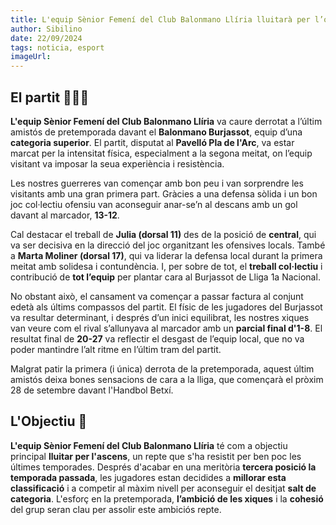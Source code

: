 ```yaml
---
title: L'equip Sènior Femení del Club Balonmano Llíria lluitarà per l’objectiu
author: Sibilino
date: 22/09/2024
tags: noticia, esport
imageUrl:
---
```


## El partit 🤾🏻‍♀️

**L'equip Sènior Femení del Club Balonmano Llíria** va caure derrotat a l’últim amistós de pretemporada davant el **Balonmano Burjassot**, equip d’una **categoria superior**.
El partit, disputat al **Pavelló Pla de l'Arc**, va estar marcat per la intensitat física, especialment a la segona meitat, on l’equip visitant va imposar la seua experiència i resistència.

Les nostres guerreres van començar amb bon peu i van sorprendre les visitants amb una gran primera part. Gràcies a una defensa sòlida i un bon joc col·lectiu ofensiu van aconseguir anar-se’n al descans amb un gol davant al marcador, **13-12**.

Cal destacar el treball de **Julia (dorsal 11)** des de la posició de **central**, qui va ser decisiva en la direcció del joc organitzant les ofensives locals. També a **Marta Moliner (dorsal 17)**, qui va liderar la defensa local durant la primera meitat amb solidesa i contundència.
I, per sobre de tot, el **treball col·lectiu** i contribució de **tot l’equip** per plantar cara al Burjassot de Lliga 1a Nacional.

No obstant això, el cansament va començar a passar factura al conjunt edetà als últims compassos del partit. El físic de les jugadores del Burjassot va resultar determinant, i després d’un inici equilibrat, les nostres xiques van veure com el rival s’allunyava al marcador amb un **parcial final d'1-8**.
El resultat final de **20-27** va reflectir el desgast de l’equip local, que no va poder mantindre l’alt ritme en l’últim tram del partit.

Malgrat patir la primera (i única) derrota de la pretemporada, aquest últim amistós deixa bones sensacions de cara a la lliga, que començarà el pròxim 28 de setembre davant l'Handbol Betxí.

## L'Objectiu 🎯

**L'equip Sènior Femení del Club Balonmano Llíria** té com a objectiu principal **lluitar per l'ascens**, un repte que s'ha resistit per ben poc les últimes temporades. Després d'acabar en una meritòria **tercera posició la temporada passada**, les jugadores estan decidides a **millorar esta classificació** i a competir al màxim nivell per aconseguir el desitjat **salt de categoria**. L'esforç en la pretemporada, **l’ambició de les xiques** i la **cohesió** del grup seran clau per assolir este ambiciós repte.
